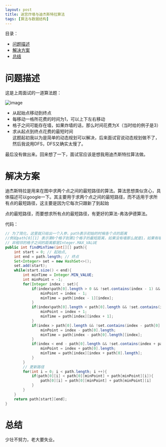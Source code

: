 ```yaml
---
layout: post
title: 迷宫炸墙与迪杰斯特拉算法
tags: [算法与数据结构]
---
```

目录：
- [问题描述](#问题描述)
- [解决方案](#解决方案)
- [总结](#总结)


# 问题描述

这是上周面试的一道算法题：

![image](https://ruanwenjun.github.io/images/2019-08-10/2019-08-10.png)
-	从起始点移动到终点
-	每移动一格所花费的时间为1，可以上下左右移动
-	格子之间可能存在墙，如果炸墙的话，那么时间花费为X（当时给的例子是3）
-	求从起点到终点花费的最短时间	
这题起初我以为是简单的动态规划可以解决，后来面试官说动态规划做不了，然后我说用DFS，DFS又确实太慢了。

最后没有做出来。回来想了一下，面试官应该是想我用迪杰斯特拉算法做。


# 解决方案

迪杰斯特拉是用来在图中求两个点之间的最短路径的算法。算法思想类似贪心，具体描述可以google一下。其主要用于求两个点之间的最短路径，而不适用于求所有点的最短路径，这主要是因为它每次只跟新了到起始

点的最短路径，而要想求所有点的最短路径，有更好的算法-弗洛伊德算法。

代码：
```java
// 为了简化，这里就只给出一个入参，path表示初始的时候各个点的距离
//例如path[0][1] 表示第0个格子到第1个格子的最短距离，如果没有墙那么就是1，如果有墙那么就是3
// 非相邻的格子之间的距离都是Integer.MAX_VALUE
public int findMinTime(int[][] path){
	int start = 0; // 起始点,
	int end = path.length; // 终点
	Set<Integer> set = new HashSet<>();
	set.add(start);
	while(start.size() < end){
		int minTime = Integer.MIN_VALUE;
		int minPoint = -1;
		for(Integer index : set){
			if(index%path[0].length > 0 && !set.contains(index - 1) && path[index - 1][index] < minTime){
				minPoint = index - 1;
				minTime = path[index - 1][index];
			}
			if(index%path[0].length < path[0].length && !set.contains(index + 1) && path[index][index + 1] < minTime){
				minPoint = index + 1;
				minTime = path[index][index + 1];
			}
			if(index > path[0].length && !set.contains(index - path[0].length) && path[index - path[0].length][index] < minTime){
				minPoint = index - path[0].length;
				minTime = path[index - path[0].length][index];
			}
			if(index < end - path[0].length && !set.contains(index + path[0].length) && path[index][index + path[0].length] < minTime){
				minPoint = index + path[0].length;
				minTime = path[index][index + path[0].length];
			}
		}
		// 更新路径
		for(int i = 0; i < path.length; i ++){
        	if(path[0][i] < path[0][minPoint] + path[minPoint][i]){
        		path[0][i] = path[0][minPoint] + path[minPoint][i]
        	}
		}
	}
	return path[start][end];
}

```


# 总结

少壮不努力，老大要失业。

